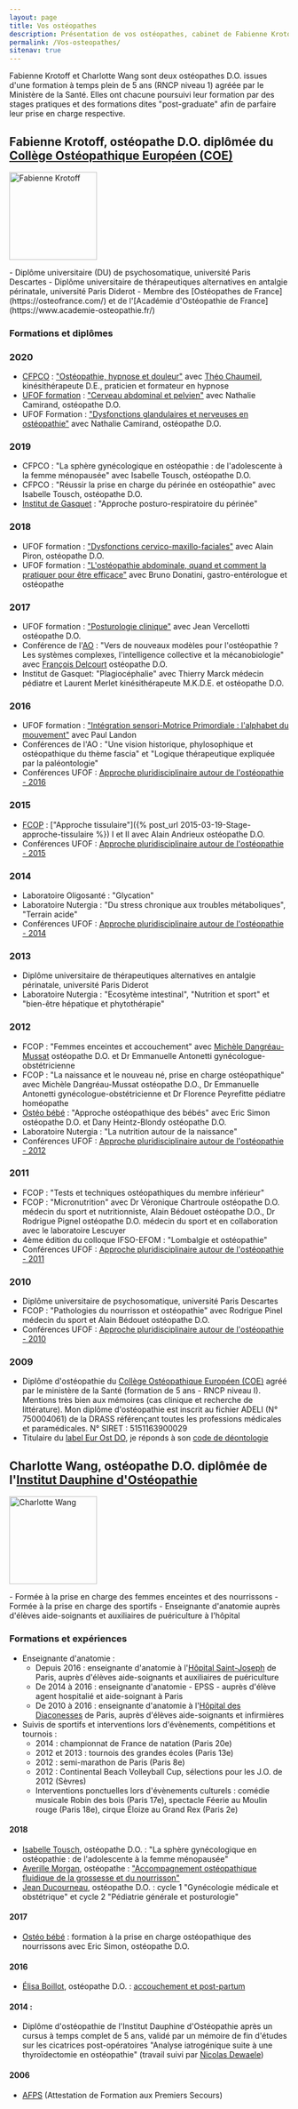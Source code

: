 ```yaml
---
layout: page
title: Vos ostéopathes
description: Présentation de vos ostéopathes, cabinet de Fabienne Krotoff & Charlotte Wang, 75015 Paris - 01 45 31 98 48
permalink: /Vos-osteopathes/
sitenav: true
---
```


Fabienne Krotoff et Charlotte Wang sont deux ostéopathes D.O. issues d'une formation à temps plein de 5 ans (RNCP niveau 1) agréée par le Ministère de la Santé. Elles ont chacune poursuivi leur formation par des stages pratiques et des formations dites "post-graduate" afin de parfaire leur prise en charge respective.

## Fabienne Krotoff, ostéopathe D.O. diplômée du [Collège Ostéopathique Européen (COE)](https://www.osteo-coe.fr/)

<div class="row">
  <div class="col-md-2">
    <p>
      <img src="/assets/Fabienne-Krotoff/Fabienne-Krotoff-1.jpg" alt="Fabienne Krotoff" width="158">
    </p>
  </div>
  <div class="col-md-10" markdown="1">
  - Diplôme universitaire (DU) de psychosomatique, université Paris Descartes
  - Diplôme universitaire de thérapeutiques alternatives en antalgie périnatale, université Paris Diderot
  - Membre des [Ostéopathes de France](https://osteofrance.com/) et de l'[Académie d'Ostéopathie de France](https://www.academie-osteopathie.fr/)
  </div>
</div>

### Formations et diplômes

### 2020

- [CFPCO](https://www.cfpco.fr/Workshop) : ["Ostéopathie, hypnose et douleur"](https://www.cfpco.fr/workshop/389/osteopathie,-hypnose-et-douleur---theo-chaumeil) avec [Théo Chaumeil](https://www.cfpco.fr/workshop/teacher/127/theo--chaumeil), kinésithérapeute D.E., praticien et formateur en hypnose
- [UFOF formation](https://osteofrance.com/formation/) : ["Cerveau abdominal et pelvien"](https://osteofrance.com/formation/archives/2020/02/cerveau-abdominal-et-pelvien) avec Nathalie Camirand, ostéopathe D.O.
- UFOF Formation : ["Dysfonctions glandulaires et nerveuses en ostéopathie"](https://osteofrance.com/formation/archives/2019/06/dysfonctions-neuro-endocriniennes-diagnostic-et-traitement) avec Nathalie Camirand, ostéopathe D.O.

### 2019

- CFPCO : "La sphère gynécologique en ostéopathie : de l'adolescente à la femme ménopausée" avec Isabelle Tousch, ostéopathe D.O.
- CFPCO : "Réussir la prise en charge du périnée en ostéopathie" avec Isabelle Tousch, ostéopathe D.O.
- [Institut de Gasquet](https://www.degasquet.com/) : "Approche posturo-respiratoire du périnée"

### 2018

- UFOF formation : ["Dysfonctions cervico-maxillo-faciales"](https://osteofrance.com/formation/2018/05/dysfonctions-cervico-maxillo-faciales) avec Alain Piron, ostéopathe D.O.
- UFOF formation : ["L'ostéopathie abdominale, quand et comment la pratiquer pour être efficace"](https://osteofrance.com/formation/archives/2018/01/losteopathie-abdominale-quand-et-comment-la-pratiquer-pour-etre-efficece) avec Bruno Donatini, gastro-entérologue et ostéopathe

### 2017

- UFOF formation : ["Posturologie clinique"](https://osteofrance.com/formation/2017/10/posturologie-clinique) avec Jean Vercellotti ostéopathe D.O.
- Conférence de l'[AO](https://academie-osteopathie.fr/) : "Vers de nouveaux modèles pour l'ostéopathie ? Les systèmes complexes, l'intelligence collective et la mécanobiologie" avec [François Delcourt](https://www.francoisdelcourt.com/) ostéopathe D.O.
- Institut de Gasquet: "Plagiocéphalie" avec Thierry Marck médecin pédiatre et Laurent Merlet kinésithérapeute M.K.D.E. et ostéopathe D.O.

### 2016

- UFOF formation : ["Intégration sensori-Motrice Primordiale : l'alphabet du mouvement"](https://osteofrance.com/formation/archives/2016/09/integration-sensori-motrice-primordiale) avec Paul Landon
- Conférences de l'AO : "Une vision historique, phylosophique et ostéopathique du thème fascia" et "Logique thérapeutique expliquée par la paléontologie"
- Conférences UFOF : [Approche pluridisciplinaire autour de l'ostéopathie - 2016](https://osteofrance.com/assets/pdf/osteofrance_congres_2016.pdf)

### 2015

- [FCOP](https://web.archive.org/web/20150815170418/http://fcop-formation-osteopathe.fr/) : ["Approche tissulaire"]({% post_url 2015-03-19-Stage-approche-tissulaire %}) I et II avec Alain Andrieux ostéopathe D.O.
- Conférences UFOF : [Approche pluridisciplinaire autour de l'ostéopathie - 2015](https://osteofrance.com/services/congres/2015)

### 2014

- Laboratoire Oligosanté : "Glycation"
- Laboratoire Nutergia : "Du stress chronique aux troubles métaboliques", "Terrain acide"
- Conférences UFOF : [Approche pluridisciplinaire autour de l'ostéopathie - 2014](https://osteofrance.com/services/congres/2014)

### 2013

- Diplôme universitaire de thérapeutiques alternatives en antalgie périnatale, université Paris Diderot
- Laboratoire Nutergia : "Ecosytème intestinal", "Nutrition et sport" et "bien-être hépatique et phytothérapie"

### 2012

- FCOP : "Femmes enceintes et accouchement" avec [Michèle Dangréau-Mussat](https://www.osteo-formation.fr/) ostéopathe D.O. et Dr Emmanuelle Antonetti gynécologue-obstétricienne
- FCOP : "La naissance et le nouveau né, prise en charge ostéopathique" avec Michèle Dangréau-Mussat ostéopathe D.O., Dr Emmanuelle Antonetti gynécologue-obstétricienne et Dr Florence Peyrefitte pédiatre homéopathe
- [Ostéo bébé](https://www.osteo-bebe.com/) : "Approche ostéopathique des bébés" avec Eric Simon ostéopathe D.O. et Dany Heintz-Blondy ostéopathe D.O.
- Laboratoire Nutergia : "La nutrition autour de la naissance"
- Conférences UFOF : [Approche pluridisciplinaire autour de l'ostéopathie - 2012](https://osteofrance.com/services/congres/2012)

### 2011

- FCOP : "Tests et techniques ostéopathiques du membre inférieur"
- FCOP : "Micronutrition" avec Dr Véronique Chartroule ostéopathe D.O. médecin du sport et nutritionniste, Alain Bédouet ostéopathe D.O., Dr Rodrigue Pignel ostéopathe D.O. médecin du sport et en collaboration avec le laboratoire Lescuyer
- 4ème édition du colloque IFSO-EFOM : "Lombalgie et ostéopathie"
- Conférences UFOF : [Approche pluridisciplinaire autour de l'ostéopathie - 2011](https://osteofrance.com/services/congres/2011)

### 2010

- Diplôme universitaire de psychosomatique, université Paris Descartes
- FCOP : "Pathologies du nourrisson et ostéopathie" avec Rodrigue Pinel médecin du sport et Alain Bédouet ostéopathe D.O.
- Conférences UFOF : [Approche pluridisciplinaire autour de l'ostéopathie - 2010](https://osteofrance.com/services/congres/2010)

### 2009

- Diplôme d'ostéopathie du [Collège Ostéopathique Européen (COE)](https://www.osteo-coe.fr/) agréé par le ministère de la Santé (formation de 5 ans - RNCP niveau I). Mentions très bien aux mémoires (cas clinique et recherche de littérature).
  Mon diplôme d'ostéopathie est inscrit au fichier ADELI (N° 750004061) de la DRASS référençant toutes les professions médicales et paramédicales.
  N° SIRET : 5151163900029
- Titulaire du [label Eur Ost DO](https://web.archive.org/web/20160506093154/http://www.osteofrance.com/eur-ost-do/), je réponds à son [code de déontologie](https://osteofrance.com/presentation/deontologie/)


## Charlotte Wang, ostéopathe D.O. diplômée de l'[Institut Dauphine d'Ostéopathie](https://www.institutdauphine.com/)

<div class="row">
  <div class="col-md-2">
    <p>
      <img src="/assets/Charlotte-Wang/Charlotte-Wang-1.jpg" alt="Charlotte Wang" width="158">
    </p>
  </div>
  <div class="col-md-10" markdown="1">
  - Formée à la prise en charge des femmes enceintes et des nourrissons
  - Formée à la prise en charge des sportifs
  - Enseignante d'anatomie auprès d'élèves aide-soignants et auxiliaires de puériculture à l'hôpital
  </div>
</div>

### Formations et expériences

- Enseignante d'anatomie :
  - Depuis 2016 : enseignante d'anatomie à l'[Hôpital Saint-Joseph](https://www.hpsj.fr/) de Paris, auprès d'élèves aide-soignants et auxiliaires de puériculture
  - De 2014 à 2016 : enseignante d'anatomie - EPSS - auprès d'élève agent hospitalié et aide-soignant à Paris
  - De 2010 à 2016 : enseignante d'anatomie à l'[Hôpital des Diaconesses](https://hopital-dcss.org/) de Paris, auprès d'élèves aide-soignants et infirmières
- Suivis de sportifs et interventions lors d'évènements, compétitions et tournois :
  - 2014 : championnat de France de natation (Paris 20e)
  - 2012 et 2013 : tournois des grandes écoles (Paris 13e)
  - 2012 : semi-marathon de Paris (Paris 8e)
  - 2012 : Continental Beach Volleyball Cup, sélections pour les J.O. de 2012 (Sèvres)
  - Interventions ponctuelles lors d'évènements culturels : comédie musicale Robin des bois (Paris 17e), spectacle Féerie au Moulin rouge (Paris 18e), cirque Éloize au Grand Rex (Paris 2e)

#### 2018

- [Isabelle Tousch](https://www.osteo-evolution.fr/isabelle-tousch-osteopathe/), ostéopathe D.O. : "La sphère gynécologique en ostéopathie : de l'adolescente à la femme ménopausée"
- [Averille Morgan](https://www.cfpco.fr/workshop/teacher/41/averille-morgan), ostéopathe : ["Accompagnement ostéopathique fluidique de la grossesse et du nourrisson"](https://www.cfpco.fr/workshop/228/accompagnement-osteopathique-fluidique-de-la-grossesse-et-du-nourrisson---averille-morgan)
- [Jean Ducourneau](https://www.mkperinat.com/), ostéopathe D.O. : cycle 1 "Gynécologie médicale et obstétrique" et cycle 2 "Pédiatrie générale et posturologie"

#### 2017

- [Ostéo bébé](https://www.osteo-bebe.com/) : formation à la prise en charge ostéopathique des nourrissons avec Eric Simon, ostéopathe D.O.

#### 2016

- [Élisa Boillot](https://www.elisaboillot.com/biographie-osteopathe-lyon), ostéopathe D.O. : [accouchement et post-partum](https://www.elisaboillot.com/accouchement-postpartum)

#### 2014 :

- Diplôme d'ostéopathie de l'Institut Dauphine d'Ostéopathie après un cursus à temps complet de 5 ans, validé par un mémoire de fin d'études sur les cicatrices post-opératoires "Analyse iatrogénique suite à une thyroïdectomie en ostéopathie" (travail suivi par [Nicolas Dewaele](https://sites.google.com/site/dewaeleosteoparis/my-page))

#### 2006
- [AFPS](https://fr.wikipedia.org/wiki/Formation_de_base_aux_premiers_secours#Attestation_de_formation_aux_premiers_secours_(AFPS)) (Attestation de Formation aux Premiers Secours)
